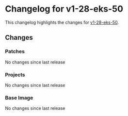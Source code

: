 # Changelog for v1-28-eks-50

This changelog highlights the changes for [v1-28-eks-50](https://github.com/aws/eks-distro/tree/v1-28-eks-50).

## Changes

### Patches
No changes since last release

### Projects
No changes since last release

### Base Image
No changes since last release

